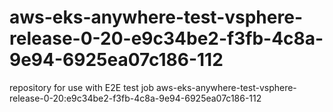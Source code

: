 # aws-eks-anywhere-test-vsphere-release-0-20-e9c34be2-f3fb-4c8a-9e94-6925ea07c186-112
repository for use with E2E test job aws-eks-anywhere-test-vsphere-release-0-20:e9c34be2-f3fb-4c8a-9e94-6925ea07c186-112

